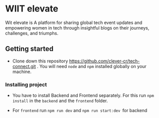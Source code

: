 # WIIT elevate

Wit elevate is A platform for sharing global tech event updates and empowering women in tech through insightful blogs on their journeys, challenges, and triumphs.

## Getting started

- Clone down this repository https://github.com/clever-cr/tech-connect.git . You will need `node` and `npm` installed globally on your machine.

### Installing project

- You have to install Backend and Frontend separately. For this run `npm install` in the `backend` and the `frontend` folder.

- For `frontend` run `npm run dev` and `npm run start:dev `for backend
